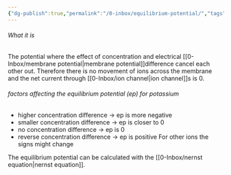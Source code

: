 ```yaml
---
{"dg-publish":true,"permalink":"/0-inbox/equilibrium-potential/","tags":["uni/fmb/signalling"]}
---
```


###### What it is
The potential where the effect of concentration and electrical [[0-Inbox/membrane potential\|membrane potential]]difference cancel each other out. Therefore there is no movement of ions across the membrane and the net current through [[0-Inbox/ion channel\|ion channel]]s is 0.


###### factors affecting the equilibrium potential (ep) for potassium
- higher concentration difference → ep is more negative
- smaller concentration difference → ep is closer to 0
- no concentration difference → ep is 0
- reverse concentration difference → ep is positive
For other ions the signs might change

The equilibrium potential can be calculated with the [[0-Inbox/nernst equation\|nernst equation]].